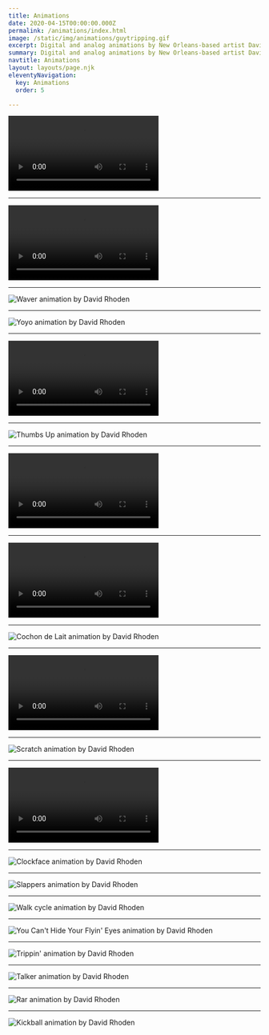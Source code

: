 ```yaml
---
title: Animations
date: 2020-04-15T00:00:00.000Z
permalink: /animations/index.html
image: /static/img/animations/guytripping.gif
excerpt: Digital and analog animations by New Orleans-based artist David Rhoden.
summary: Digital and analog animations by New Orleans-based artist David Rhoden.
navtitle: Animations
layout: layouts/page.njk
eleventyNavigation:
  key: Animations 
  order: 5
  
---
```


<div class="animation-individual">
<video controls loop>
  <source type="video/mp4" src="/static/img/animations/mp4s/animated-face-mar-5-2021-wm.mp4"></source>
  <p>Your browser does not support the video element.</p>
</video>
</div>

---

<div class="animation-individual">
<video controls loop>
  <source type="video/mp4" src="/static/img/animations/mp4s/bunnyface.mp4"></source>
  <p>Your browser does not support the video element.</p>
</video>
</div>

---

![Waver animation by David Rhoden](/static/img/animations/160628_waver_600.gif)

---

![Yoyo animation by David Rhoden](/static/img/animations/160924_yoyo.gif)

---

<div class="animation-individual">
<video controls loop>
  <source type="video/mp4" src="/static/img/animations/mp4s/Siberia-180929-640.mp4"></source>
  <p>Your browser does not support the video element.</p>
</video>
</div>

---

![Thumbs Up animation by David Rhoden](/static/img/animations/thumbs-up.gif)

---

<div class="animation-individual">
<video autoplay loop>
  <source type="video/mp4" src="/static/img/animations/mp4s/alienandfriend720x720.mp4"></source>
  <p>Your browser does not support the video element.</p>
</video>
</div>

---

<div class="animation-individual">
<video autoplay loop>
  <source type="video/mp4" src="/static/img/animations/mp4s/head-shaker.mp4"></source>
  <p>Your browser does not support the video element.</p>
</video>
</div>

---

![Cochon de Lait animation by David Rhoden](/static/img/animations/cochondelait.gif)

---

<div class="animation-individual">
<video controls loop>
  <source type="video/mp4" src="/static/img/animations/mp4s/StacksCircleBar.mp4"></source>
  <p>Your browser does not support the video element.</p>
</video>
</div>

---

![Scratch animation by David Rhoden](/static/img/animations/ampuscratch.gif)

---
<div class="animation-individual">
<video controls="controls">
  <source type="video/mp4" src="/static/img/animations/mp4s/lemondrop640.mp4"></source>
  <p>Your browser does not support the video element.</p>
</video>
</div>

---

![Clockface animation by David Rhoden](/static/img/animations/clockface.gif)

---

![Slappers animation by David Rhoden](/static/img/animations/slappers.gif)

--- 

![Walk cycle animation by David Rhoden](/static/img/animations/walkcycle.gif)

---

![You Can't Hide Your Flyin' Eyes animation by David Rhoden](/static/img/animations/flyingeyes140709.gif)

---

![Trippin' animation by David Rhoden](/static/img/animations/guytripping.gif)

---

![Talker animation by David Rhoden](/static/img/animations/talkers.gif)

---

![Rar animation by David Rhoden](/static/img/animations/dailyRar02.gif)

---

![Kickball animation by David Rhoden](/static/img/animations/160518_kickball.gif)


